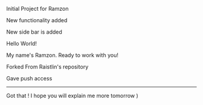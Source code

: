 Initial Project for Ramzon

New functionality added

New side bar is added

Hello World!

My name's Ramzon. Ready to work with you!

Forked From Raistlin's repository

Gave push access
___________________________________________________

Got that ! I hope you will explain me more tomorrow )
